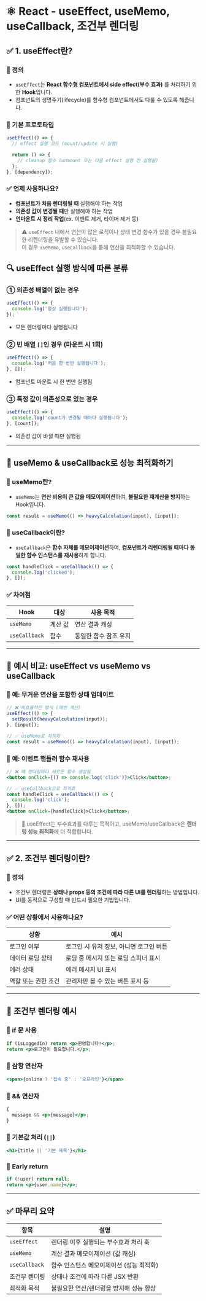 # ⚛️ React - useEffect, useMemo, useCallback, 조건부 렌더링

## ✅ 1. useEffect란?

### 📌 정의

- `useEffect`는 **React 함수형 컴포넌트에서 side effect(부수 효과)** 를 처리하기 위한 **Hook**입니다.
- 컴포넌트의 생명주기(lifecycle)를 함수형 컴포넌트에서도 다룰 수 있도록 해줍니다.

### 🧾 기본 프로토타입

```jsx
useEffect(() => {
  // effect 실행 코드 (mount/update 시 실행)

  return () => {
    // cleanup 함수 (unmount 또는 다음 effect 실행 전 실행됨)
  };
}, [dependency]);
```

### ✅ 언제 사용하나요?

- **컴포넌트가 처음 렌더링될 때** 실행해야 하는 작업
- **의존성 값이 변경될 때**만 실행해야 하는 작업
- **언마운트 시 정리 작업**(ex. 이벤트 제거, 타이머 제거 등)

> ⚠️ `useEffect` 내에서 연산이 많은 로직이나 상태 변경 함수가 있을 경우 불필요한 리렌더링을 유발할 수 있습니다. <br/>
> 이 경우 `useMemo`, `useCallback`을 통해 연산을 최적화할 수 있습니다.

## 🔍 useEffect 실행 방식에 따른 분류

### ① 의존성 배열이 없는 경우

```jsx
useEffect(() => {
  console.log('항상 실행됩니다');
});
```

- 모든 렌더링마다 실행됩니다

### ② 빈 배열 `[]`인 경우 (마운트 시 1회)

```jsx
useEffect(() => {
  console.log('처음 한 번만 실행됩니다');
}, []);
```

- 컴포넌트 마운트 시 한 번만 실행됨

### ③ 특정 값이 의존성으로 있는 경우

```jsx
useEffect(() => {
  console.log('count가 변경될 때마다 실행됩니다');
}, [count]);
```

- 의존성 값이 바뀔 때만 실행됨

---

## 🧠 useMemo & useCallback로 성능 최적화하기

### 📌 useMemo란?

- `useMemo`는 **연산 비용이 큰 값을 메모이제이션**하여, **불필요한 재계산을 방지**하는 Hook입니다.

```jsx
const result = useMemo(() => heavyCalculation(input), [input]);
```

### 📌 useCallback이란?

- `useCallback`은 **함수 자체를 메모이제이션**하여, **컴포넌트가 리렌더링될 때마다 동일한 함수 인스턴스를 재사용**하게 합니다.

```jsx
const handleClick = useCallback(() => {
  console.log('clicked');
}, []);
```

### ✅ 차이점

| Hook          | 대상    | 사용 목적             |
| ------------- | ------- | --------------------- |
| `useMemo`     | 계산 값 | 연산 결과 캐싱        |
| `useCallback` | 함수    | 동일한 함수 참조 유지 |

---

## 🔁 예시 비교: useEffect vs useMemo vs useCallback

### 🎯 예: 무거운 연산을 포함한 상태 업데이트

```jsx
// ❌ 비효율적인 방식 (매번 계산)
useEffect(() => {
  setResult(heavyCalculation(input));
}, [input]);

// ✅ useMemo로 최적화
const result = useMemo(() => heavyCalculation(input), [input]);
```

### 🎯 예: 이벤트 핸들러 함수 재사용

```jsx
// ❌ 매 렌더링마다 새로운 함수 생성됨
<button onClick={() => console.log('click')}>Click</button>;

// ✅ useCallback으로 최적화
const handleClick = useCallback(() => {
  console.log('click');
}, []);
<button onClick={handleClick}>Click</button>;
```

> 📌 useEffect는 부수효과를 다루는 목적이고, useMemo/useCallback은 **렌더링 성능 최적화**에 더 적합합니다.

---

## ✅ 2. 조건부 렌더링이란?

### 📌 정의

- 조건부 렌더링은 **상태나 props 등의 조건에 따라 다른 UI를 렌더링**하는 방법입니다.
- UI를 동적으로 구성할 때 반드시 필요한 기법입니다.

### ✅ 어떤 상황에서 사용하나요?

| 상황                | 예시                                    |
| ------------------- | --------------------------------------- |
| 로그인 여부         | 로그인 시 유저 정보, 아니면 로그인 버튼 |
| 데이터 로딩 상태    | 로딩 중 메시지 또는 로딩 스피너 표시    |
| 에러 상태           | 에러 메시지 UI 표시                     |
| 역할 또는 권한 조건 | 관리자만 볼 수 있는 버튼 표시 등        |

---

## 🧪 조건부 렌더링 예시

### 📌 if 문 사용

```jsx
if (isLoggedIn) return <p>환영합니다!</p>;
return <p>로그인이 필요합니다.</p>;
```

### 📌 삼항 연산자

```jsx
<span>{online ? '접속 중' : '오프라인'}</span>
```

### 📌 && 연산자

```jsx
{
  message && <p>{message}</p>;
}
```

### 📌 기본값 처리 (`||`)

```jsx
<h1>{title || '기본 제목'}</h1>
```

### 📌 Early return

```jsx
if (!user) return null;
return <p>{user.name}</p>;
```

---

## ✅ 마무리 요약

| 항목          | 설명                                     |
| ------------- | ---------------------------------------- |
| `useEffect`   | 렌더링 이후 실행되는 부수효과 처리 훅    |
| `useMemo`     | 계산 결과 메모이제이션 (값 캐싱)         |
| `useCallback` | 함수 인스턴스 메모이제이션 (성능 최적화) |
| 조건부 렌더링 | 상태나 조건에 따라 다른 JSX 반환         |
| 최적화 목적   | 불필요한 연산/렌더링을 방지해 성능 향상  |
